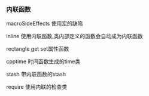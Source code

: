 ### 内联函数
macroSideEffects            使用宏的缺陷

inline                      使用内联函数,类内部定义的函数会自动成为内联函数

rectangle                   get set属性函数

cpptime                     时间函数生成的time类

stash                       带内联函数的stash

require                     使用内联的检查类